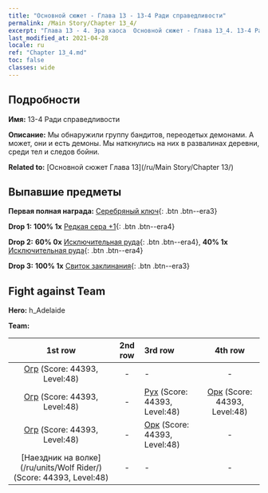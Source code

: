 ```yaml
---
title: "Основной сюжет - Глава 13 - 13-4 Ради справедливости"
permalink: /Main Story/Chapter 13_4/
excerpt: "Глава 13 - 4. Эра хаоса  Основной сюжет - Глава 13_4. 13-4 Ради справедливости"
last_modified_at: 2021-04-28
locale: ru
ref: "Chapter 13_4.md"
toc: false
classes: wide
---
```


## Подробности

 **Имя:** 13-4 Ради справедливости

 **Описание:** Мы обнаружили группу бандитов, переодетых демонами. А может, они и есть демоны. Мы наткнулись на них в развалинах деревни, среди тел и следов бойни.

 **Related to:** [Основной сюжет Глава 13](/ru/Main Story/Chapter 13/)

## Выпавшие предметы

 **Первая полная награда:** [Серебряный ключ](/ItemsRU/con_693/){: .btn .btn--era3}

 **Drop 1:** **100% 1x** [Редкая сера +1](/ItemsRU/mat_43/){: .btn .btn--era4}

 **Drop 2:** **60% 0x** [Исключительная руда](/ItemsRU/mat_33/){: .btn .btn--era4}, **40% 1x** [Исключительная руда](/ItemsRU/mat_33/){: .btn .btn--era4}

 **Drop 3:** **100% 1x** [Свиток заклинания](/ItemsRU/con_694/){: .btn .btn--era3}


## Fight against Team
 **Hero:** h_Adelaide

 **Team:**


  | 1st row | 2nd row | 3rd row | 4th row |
  |:----:|:----:|:----|:----:|
  | [Огр](/ru/units/Ogre/) (Score: 44393, Level:48)  | - | - | - |
  | [Огр](/ru/units/Ogre/) (Score: 44393, Level:48)  | - | [Рух](/ru/units/Roc/) (Score: 44393, Level:48)  | [Орк](/ru/units/Orc/) (Score: 44393, Level:48)  |
  | [Огр](/ru/units/Ogre/) (Score: 44393, Level:48)  | - | [Орк](/ru/units/Orc/) (Score: 44393, Level:48)  | - |
  | [Наездник на волке](/ru/units/Wolf Rider/) (Score: 44393, Level:48)  | - | - | - |


